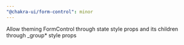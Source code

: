 ```yaml
---
"@chakra-ui/form-control": minor
---
```


Allow theming FormControl through state style props and its children through
\_group\* style props
